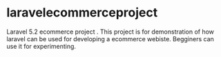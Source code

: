 # laravelecommerceproject
Laravel 5.2 ecommerce project .
This project is for demonstration of how laravel can be used for developing a ecommerce webiste.
Begginers can use it for experimenting.  


